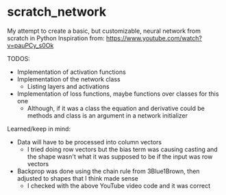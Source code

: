 # scratch_network
My attempt to create a basic, but customizable, neural network from scratch in Python
Inspiration from: https://www.youtube.com/watch?v=pauPCy_s0Ok

TODOS:
- Implementation of activation functions
- Implementation of the network class
  - Listing layers and activations
- Implementation of loss functions, maybe functions over classes for this one
  - Although, if it was a class the equation and derivative could be methods and class is an argument in a network initializer

Learned/keep in mind:
- Data will have to be processed into column vectors
  - I tried doing row vectors but the bias term was causing casting and the shape wasn't what it was supposed to be if the input was row vectors
- Backprop was done using the chain rule from 3Blue1Brown, then adjusted to shapes that I think made sense
  - I checked with the above YouTube video code and it was correct
